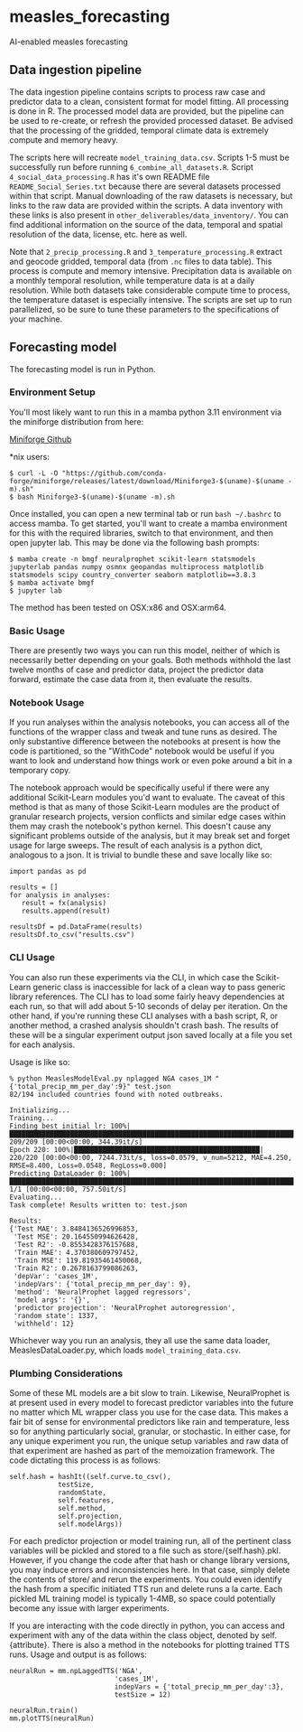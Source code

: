 # measles_forecasting
AI-enabled measles forecasting

## Data ingestion pipeline
The data ingestion pipeline contains scripts to process raw case and predictor data to a clean, consistent format for model fitting. All processing is done in R. The processed model data are provided, but the pipeline can be used to re-create, or refresh the provided processed dataset. Be advised that the processing of the gridded, temporal climate data is extremely compute and memory heavy. 

The scripts here will recreate `model_training_data.csv`. Scripts 1-5 must be successfully run before running `6_combine_all_datasets.R`. Script `4_social_data_processing.R` has it's own README file `README_Social_Series.txt` because there are several datasets processed within that script. Manual downloading of the raw datasets is necessary, but links to the raw data are provided within the scripts. A data inventory with these links is also present in `other_deliverables/data_inventory/`. You can find additional information on the source of the data, temporal and spatial resolution of the data, license, etc. here as well.

Note that `2_precip_processing.R` and `3_temperature_processing.R` extract and geocode gridded, temporal data (from `.nc` files to data table). This process is compute and memory intensive. Precipitation data is available on a monthly temporal resolution, while temperature data is at a daily resolution. While both datasets take considerable compute time to process, the temperature dataset is especially intensive. The scripts are set up to run parallelized, so be sure to tune these parameters to the specifications of your machine.

## Forecasting model

The forecasting model is run in Python.

### Environment Setup
You'll most likely want to run this in a mamba python 3.11 environment via the miniforge distribution from here: 

[Miniforge Github](https://github.com/conda-forge/miniforge)

*nix users:
```
$ curl -L -O "https://github.com/conda-forge/miniforge/releases/latest/download/Miniforge3-$(uname)-$(uname -m).sh"
$ bash Miniforge3-$(uname)-$(uname -m).sh
```

Once installed, you can open a new terminal tab or run `bash ~/.bashrc` to access mamba. To get started, you'll want to create a mamba environment for this with the required libraries, switch to that environment, and then open jupyter lab. This may be done via the following bash prompts:

```
$ mamba create -n bmgf neuralprophet scikit-learn statsmodels jupyterlab pandas numpy osmnx geopandas multiprocess matplotlib statsmodels scipy country_converter seaborn matplotlib==3.8.3
$ mamba activate bmgf
$ jupyter lab
```

The method has been tested on OSX:x86 and OSX:arm64.

### Basic Usage
There are presently two ways you can run this model, neither of which is necessarily better depending on your goals. Both methods withhold the last twelve months of case and predictor data, project the predictor data forward, estimate the case data from it, then evaluate the results.

### Notebook Usage
If you run analyses within the analysis notebooks, you can access all of the functions of the wrapper class and tweak and tune runs as desired. The only substantive difference between the notebooks at present is how the code is partitioned, so the "WithCode" notebook would be useful if you want to look and understand how things work or even poke around a bit in a temporary copy.

The notebook approach would be specifically useful if there were any additional Scikit-Learn modules you'd want to evaluate. The caveat of this method is that as many of those Scikit-Learn modules are the product of granular research projects, version conflicts and similar edge cases within them may crash the notebook's python kernel. This doesn't cause any significant problems outside of the analysis, but it may break set and forget usage for large sweeps. The result of each analysis is a python dict, analogous to a json. It is trivial to bundle these and save locally like so:

```
import pandas as pd

results = []
for analysis in analyses:
   result = fx(analysis)
   results.append(result)

resultsDf = pd.DataFrame(results)
resultsDf.to_csv("results.csv")
```

### CLI Usage
You can also run these experiments via the CLI, in which case the Scikit-Learn generic class is inaccessible for lack of a clean way to pass generic library references. The CLI has to load some fairly heavy dependencies at each run, so that will add about 5-10 seconds of delay per iteration. On the other hand, if you're running these CLI analyses with a bash script, R, or another method, a crashed analysis shouldn't crash bash. The results of these will be a singular experiment output json saved locally at a file you set for each analysis.

Usage is like so:

```
% python MeaslesModelEval.py nplagged NGA cases_1M "{'total_precip_mm_per_day':9}" test.json
82/194 included countries found with noted outbreaks.

Initializing...
Training...
Finding best initial lr: 100%|█████████████████████████████████████████████████████████████████████████████████████████████████████████████| 209/209 [00:00<00:00, 344.39it/s]
Epoch 220: 100%|██████████████████████████████████████████████| 220/220 [00:00<00:00, 7244.73it/s, loss=0.0579, v_num=5212, MAE=4.250, RMSE=8.400, Loss=0.0548, RegLoss=0.000]
Predicting DataLoader 0: 100%|█████████████████████████████████████████████████████████████████████████████████████████████████████████████████| 1/1 [00:00<00:00, 757.50it/s]
Evaluating...
Task complete! Results written to: test.json

Results:
{'Test MAE': 3.8484136526996853,
 'Test MSE': 20.164550994626428,
 'Test R2': -0.8553428376157688,
 'Train MAE': 4.370380609797452,
 'Train MSE': 119.81935461450068,
 'Train R2': 0.2678163799086263,
 'depVar': 'cases_1M',
 'indepVars': {'total_precip_mm_per_day': 9},
 'method': 'NeuralProphet lagged regressors',
 'model args': '{}',
 'predictor projection': 'NeuralProphet autoregression',
 'random state': 1337,
 'withheld': 12}
```

Whichever way you run an analysis, they all use the same data loader, MeaslesDataLoader.py, which loads `model_training_data.csv`.

### Plumbing Considerations
Some of these ML models are a bit slow to train. Likewise, NeuralProphet is at present used in every model to forecast predictor variables into the future no matter which ML wrapper class you use for the case data. This makes a fair bit of sense for environmental predictors like rain and temperature, less so for anything particularly social, granular, or stochastic. In either case, for any unique experiment you run, the unique setup variables and raw data of that experiment are hashed as part of the memoization framework. The code dictating this process is as follows:


```
self.hash = hashIt((self.curve.to_csv(),
		    testSize,
		    randomState,
		    self.features,
		    self.method,
		    self.projection,
		    self.modelArgs))

```
For each predictor projection or model training run, all of the pertinent class variables will be pickled and stored to a file such as store/{self.hash}.pkl. However, if you change the code after that hash or change library versions, you may induce errors and inconsistencies here. In that case, simply delete the contents of store/ and rerun the experiments. You could even identify the hash from a specific initiated TTS run and delete runs a la carte. Each pickled ML training model is typically 1-4MB, so space could potentially become any issue with larger experiments.

If you are interacting with the code directly in python, you can access and experiment with any of the data within the class object, denoted by self.{attribute}. There is also a method in the notebooks for plotting trained TTS runs. Usage and output is as follows:

```
neuralRun = mm.npLaggedTTS('NGA',
                          'cases_1M',
                          indepVars = {'total_precip_mm_per_day':3},
                          testSize = 12)

neuralRun.train()
mm.plotTTS(neuralRun)

```

